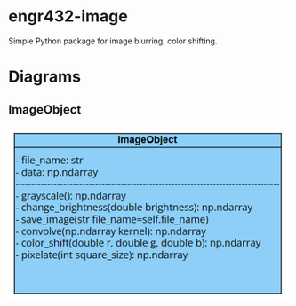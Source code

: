 # engr432-image
Simple Python package for image blurring, color shifting.

# Diagrams

## ImageObject
![ImageObject Diagram](docs/ImageObject.png)

